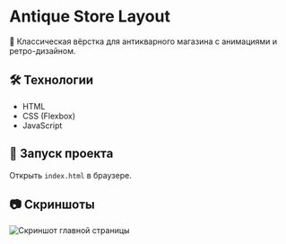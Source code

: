 # Antique Store Layout  
📜 Классическая вёрстка для антикварного магазина с анимациями и ретро-дизайном.  

## 🛠 Технологии  
- HTML  
- CSS (Flexbox)  
- JavaScript

## 🚀 Запуск проекта  
Открыть `index.html` в браузере.  

## 📷 Скриншоты  
![Скриншот главной страницы](ссылка_на_картинку.png)  